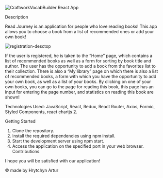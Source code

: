 ![Craftwork](https://github.com/gritchin-artur/VocabBuilder/assets/123599698/7046754c-4175-4d45-906f-c005f4c3bed1)VocabBuilder React App

Description


Read Journey is an application for people who love reading books! This app allows you to choose a book from a list of recommended ones or add your own book!

![registration-desctop](https://github.com/gritchin-artur/VocabBuilder/assets/123599698/3d55299b-922d-42f7-bf47-0842701a19f7)

If the user is registered, he is taken to the “Home” page, which contains a list of recommended books as well as a form for sorting by book title and author. The user has the opportunity to add a book from the favorites list to their collection. There is also a “My library” page on which there is also a list of recommended books, a form with which you have the opportunity to add your own book, as well as a list of your books.
By clicking on one of your own books, you can go to the page for reading this book, this page has an input for entering the page number, and statistics on reading this book are shown!

Technologies Used: JavaScript, React, Redux, React Router, Axios, Formic, Styled Components, react chartjs 2.

Getting Started

1. Clone the repository.
2. Install the required dependencies using npm install.
3. Start the development server using npm start.
4. Access the application on the specified port in your web browser.
   Contributions

I hope you will be satisfied with our application!

© made by Hrytchyn Artur